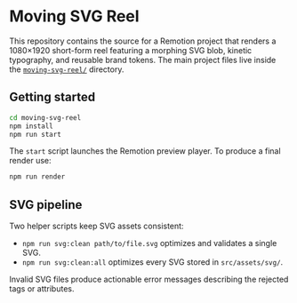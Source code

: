 # Moving SVG Reel

This repository contains the source for a Remotion project that renders a 1080×1920 short-form reel featuring a morphing SVG blob, kinetic typography, and reusable brand tokens. The main project files live inside the [`moving-svg-reel/`](moving-svg-reel) directory.

## Getting started

```bash
cd moving-svg-reel
npm install
npm run start
```

The `start` script launches the Remotion preview player. To produce a final render use:

```bash
npm run render
```

## SVG pipeline

Two helper scripts keep SVG assets consistent:

- `npm run svg:clean path/to/file.svg` optimizes and validates a single SVG.
- `npm run svg:clean:all` optimizes every SVG stored in `src/assets/svg/`.

Invalid SVG files produce actionable error messages describing the rejected tags or attributes.